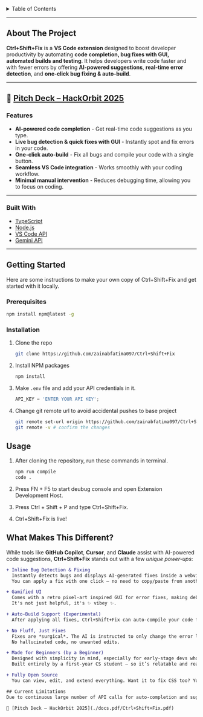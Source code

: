 <a id="readme-top"></a>

<!-- TABLE OF CONTENTS -->
<details>
  <summary>Table of Contents</summary>
  <ol>
    <li>
      <a href="#about-the-project">About The Project</a>
      <ul>
        <li><a href="#features">Features</a></li>
        <li><a href="#built-with">Built With</a></li>
      </ul>
    </li>
    <li>
      <a href="#getting-started">Getting Started</a>
      <ul>
        <li><a href="#prerequisites">Prerequisites</a></li>
        <li><a href="#installation">Installation</a></li>
      </ul>
    </li>
    <li><a href="#usage">Usage</a></li>
    <li><a href="#what-makes-this-different">What Makes This Different?</a></li>
    <li><a href="#current-limitations">Current Limitations</a></li>
  </ol>
</details>

---

## About The Project

**Ctrl+Shift+Fix** is a **VS Code extension** designed to boost developer productivity by automating **code completion, bug fixes with GUI, automated builds and testing**. It helps developers write code faster and with fewer errors by offering **AI-powered suggestions**, **real-time error detection**, and **one-click bug fixing & auto-build**.

---

📄 [Pitch Deck – HackOrbit 2025](./docs.pdf/Ctrl+Shift+Fix.pdf)
---

### Features 

- **AI-powered code completion** - Get real-time code suggestions as you type.  
- **Live bug detection & quick fixes with GUI** - Instantly spot and fix errors in your code.  
- **One-click auto-build** - Fix all bugs and compile your code with a single button.  
- **Seamless VS Code integration** - Works smoothly with your coding workflow.  
- **Minimal manual intervention** - Reduces debugging time, allowing you to focus on coding.  

---

### Built With 

- [TypeScript](https://www.typescriptlang.org/)
- [Node.js](https://nodejs.org/)
- [VS Code API](https://code.visualstudio.com/api)
- [Gemini API](https://ai.google.dev/)

---

## Getting Started

Here are some instructions to make your own copy of Ctrl+Shift+Fix and get started with it locally.

### Prerequisites

  ```sh
  npm install npm@latest -g
  ```

### Installation

1. Clone the repo
   ```sh
   git clone https://github.com/zainabfatima097/Ctrl+Shift+Fix
   ```
2. Install NPM packages
   ```sh
   npm install
   ```
3. Make `.env` file and add your API credentials in it.
   ```js
   API_KEY = 'ENTER YOUR API KEY';
   ```
4. Change git remote url to avoid accidental pushes to base project
   ```sh
   git remote set-url origin https://github.com/zainabfatima097/Ctrl+Shift+Fix
   git remote -v # confirm the changes
   ```


## Usage
1. After cloning the repository, run these commands in terminal.
   ```sh
   npm run compile
   code .
   ```
2. Press FN + F5 to start deubug console and open Extension Development Host.
   
3. Press Ctrl + Shift + P and type Ctrl+Shift+Fix.

4. Ctrl+Shift+Fix is live!

## What Makes This Different?

While tools like **GitHub Copilot**, **Cursor**, and **Claude** assist with AI-powered code suggestions, **Ctrl+Shift+Fix** stands out with a few *unique power-ups*:

```diff
+ Inline Bug Detection & Fixing
  Instantly detects bugs and displays AI-generated fixes inside a webview sidebar.
  You can apply a fix with one click – no need to copy/paste from another tab.

+ Gamified UI
  Comes with a retro pixel-art inspired GUI for error fixes, making debugging more fun.
  It's not just helpful, it's ✨ vibey ✨.

+ Auto-Build Support (Experimental)
  After applying all fixes, Ctrl+Shift+Fix can auto-compile your code from within VS Code.

+ No Fluff, Just Fixes
  Fixes are *surgical*. The AI is instructed to only change the error line and nothing else.
  No hallucinated code, no unwanted edits.

+ Made for Beginners (by a Beginner)
  Designed with simplicity in mind, especially for early-stage devs who want guided debugging.
  Built entirely by a first-year CS student — so it’s relatable and real.

+ Fully Open Source
  You can view, edit, and extend everything. Want it to fix CSS too? You can totally make it happen.

## Current Limitations
Due to continuous large number of API calls for auto-completion and suggestion of possible bugs, resource might get exhausted.

📄 [Pitch Deck – HackOrbit 2025](./docs.pdf/Ctrl+Shift+Fix.pdf)










